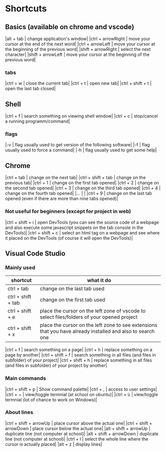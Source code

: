 # Shortcuts

## Basics (available on chrome and vscode) 

|alt + tab   					| change application's window|
|ctrl + arrowRight				| move your cursor at the end of the next word|
|ctrl + arrowLeft				| move your cursor at the beginning of the previous word|
|shift + arrowRight				| select the next character|
|shift + arrowLeft				| move your cursor at the beginning of the previous word|


### tabs
|ctrl + w						| close the current tab|
|ctrl + t						| open new tab|
|ctrl + shift + t				| open the last tab closed|


## Shell

|ctrl + f						| search something on viewing shell window|
|ctrl + c						| stop/cancel a running programm/command|

### flags
|-v								| flag usually used to get version of the following software|
|-f								| flag usually used to force a command|
|-h								| flag usually used to get some help|



## Chrome

|ctrl + tab						| change on the next tab|
|ctrl + shift + tab				| change on the previous tab|
|ctrl + 1						| change on the first tab opened|
|ctrl + 2						| change on the second tab opened|
|ctrl + 3						| change on the third tab opened|
|ctrl + 4						| change on the fourth tab opened|
|...                            |   |
|ctrl + 9						| change on the last tab opened (even if there are more than nine tabs opened)|

### Not useful for beginners (except for project in web)
|ctrl + shift + i				| open DevTools (you can see the source code of a webpage and also execute some javascript snippets on the tab console in the DevTools)|
|ctrl + shift + c				| select an html tag on a webpage and see where it placed on the DevTools (of course it will open the DevTools)|



## Visual Code Studio

### Mainly used 
|shortcut                       | what it do|
|---                       | --- |
|ctrl + tab						| change on the last tab used|
|ctrl + shift + tab				| change on the first tab used|
|ctrl + shift + e				| place the cursor on the left zone of vscode to select files/folders of your opened project|
|ctrl + shift + x				| place the cursor on the left zone to see extensions that you have already installed and also to search one|

|ctrl + f						| search something on a page|
|ctrl + h						| replace something on a page by another|
|ctrl + shift + f				| search something in all files (and files in subfolder) of your project|
|ctrl + shift + h				| replace something in all files (and files in subfolder) of your project by another|

### Main commands

|ctrl + shift + p				| Show command palette|
|ctrl + ,						| access to user settings|
|ctrl + ~ 						| view/toggle termnial (at school on ubuntu)|
|ctrl + ù 						| view/toggle termnial (lot of chance to work on Windows)|


### About lines

|ctrl + shift + arrowUp			| place cursor above the actual one|
|ctrl + shift + arrowDown		| place cursor below the actual one|
|alt + shift + arrowUp			| duplicate line (not computer at school)|
|alt + shift + arrowDown		| duplicate line (not computer at school)|
|ctrl + l						| select the whole line where the cursor is actually placed|
|alt + z                        | display lines|
